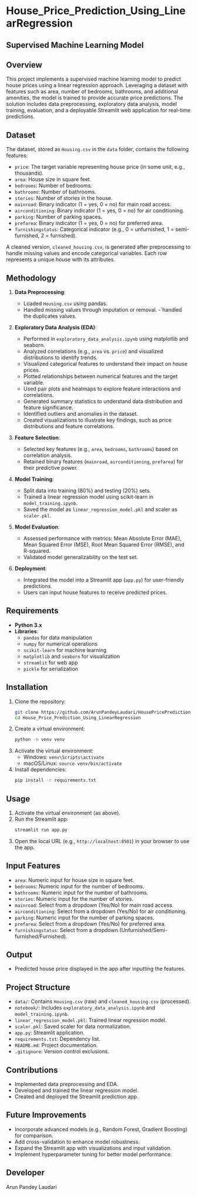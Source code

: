 # House_Price_Prediction_Using_LinearRegression

## Supervised Machine Learning Model

## Overview

This project implements a supervised machine learning model to predict house prices using a linear regression approach. Leveraging a dataset with features such as area, number of bedrooms, bathrooms, and additional amenities, the model is trained to provide accurate price predictions. The solution includes data preprocessing, exploratory data analysis, model training, evaluation, and a deployable Streamlit web application for real-time predictions.

## Dataset

The dataset, stored as `Housing.csv` in the `data` folder, contains the following features:
- `price`: The target variable representing house price (in some unit, e.g., thousands).
- `area`: House size in square feet.
- `bedrooms`: Number of bedrooms.
- `bathrooms`: Number of bathrooms.
- `stories`: Number of stories in the house.
- `mainroad`: Binary indicator (1 = yes, 0 = no) for main road access.
- `airconditioning`: Binary indicator (1 = yes, 0 = no) for air conditioning.
- `parking`: Number of parking spaces.
- `prefarea`: Binary indicator (1 = yes, 0 = no) for preferred area.
- `furnishingstatus`: Categorical indicator (e.g., 0 = unfurnished, 1 = semi-furnished, 2 = furnished).

A cleaned version, `cleaned_housing.csv`, is generated after preprocessing to handle missing values and encode categorical variables. Each row represents a unique house with its attributes.

## Methodology

1. **Data Preprocessing**:
   - Loaded `Housing.csv` using pandas.
   - Handled missing values through imputation or removal.
   -`handled the duplicates values.

2. **Exploratory Data Analysis (EDA)**:
   - Performed in `exploratory_data_analysis.ipynb` using matplotlib and seaborn.
   - Analyzed correlations (e.g., `area` vs. `price`) and visualized distributions to identify trends.
    - Visualized categorical features to understand their impact on house prices.
    - Plotted relationships between numerical features and the target variable.
    - Used pair plots and heatmaps to explore feature interactions and correlations.
    - Generated summary statistics to understand data distribution and feature significance.
    - Identified outliers and anomalies in the dataset.
    - Created visualizations to illustrate key findings, such as price distributions and feature correlations.


3. **Feature Selection**:
   - Selected key features (e.g., `area`, `bedrooms`, `bathrooms`) based on correlation analysis.
   - Retained binary features (`mainroad`, `airconditioning`, `prefarea`) for their predictive power.

4. **Model Training**:
   - Split data into training (80%) and testing (20%) sets.
   - Trained a linear regression model using scikit-learn in `model_training.ipynb`.
   - Saved the model as `linear_regression_model.pkl` and scaler as `scaler.pkl`.

5. **Model Evaluation**:
   - Assessed performance with metrics: Mean Absolute Error (MAE), Mean Squared Error (MSE), Root Mean Squared Error (RMSE), and R-squared.
   - Validated model generalizability on the test set.

6. **Deployment**:
   - Integrated the model into a Streamlit app (`app.py`) for user-friendly predictions.
   - Users can input house features to receive predicted prices.

## Requirements

- **Python 3.x**
- **Libraries**:
  - `pandas` for data manipulation
  - `numpy` for numerical operations
  - `scikit-learn` for machine learning
  - `matplotlib` and `seaborn` for visualization
  - `streamlit` for web app
  - `pickle` for serialization

## Installation

1. Clone the repository:
   ```bash
   git clone https://github.com/ArunPandeyLaudari/HousePricePrediction_LinearRegression_Model.git
   cd House_Price_Prediction_Using_LinearRegression
   ```
2. Create a virtual environment:
   ```bash
   python -m venv venv
   ```
3. Activate the virtual environment:
   - Windows: `venv\Scripts\activate`
   - macOS/Linux: `source venv/bin/activate`
4. Install dependencies:
   ```bash
   pip install -r requirements.txt
   ```

## Usage

1. Activate the virtual environment (as above).
2. Run the Streamlit app:
   ```bash
   streamlit run app.py
   ```
3. Open the local URL (e.g., `http://localhost:8501`) in your browser to use the app.

## Input Features
- `area`: Numeric input for house size in square feet.
- `bedrooms`: Numeric input for the number of bedrooms.
- `bathrooms`: Numeric input for the number of bathrooms.
- `stories`: Numeric input for the number of stories.
- `mainroad`: Select from a dropdown (Yes/No) for main road access.
- `airconditioning`: Select from a dropdown (Yes/No) for air conditioning.
- `parking`: Numeric input for the number of parking spaces.
- `prefarea`: Select from a dropdown (Yes/No) for preferred area.
- `furnishingstatus`: Select from a dropdown (Unfurnished/Semi-furnished/Furnished).
## Output
- Predicted house price displayed in the app after inputting the features.


## Project Structure

- `data/`: Contains `Housing.csv` (raw) and `cleaned_housing.csv` (processed).
- `notebook/`: Includes `exploratory_data_analysis.ipynb` and `model_training.ipynb`.
- `linear_regression_model.pkl`: Trained linear regression model.
- `scaler.pkl`: Saved scaler for data normalization.
- `app.py`: Streamlit application.
- `requirements.txt`: Dependency list.
- `README.md`: Project documentation.
- `.gitignore`: Version control exclusions.

## Contributions

- Implemented data preprocessing and EDA.
- Developed and trained the linear regression model.
- Created and deployed the Streamlit prediction app.

## Future Improvements

- Incorporate advanced models (e.g., Random Forest, Gradient Boosting) for comparison.
- Add cross-validation to enhance model robustness.
- Expand the Streamlit app with visualizations and input validation.
- Implement hyperparameter tuning for better model performance.

## Developer
Arun Pandey Laudari